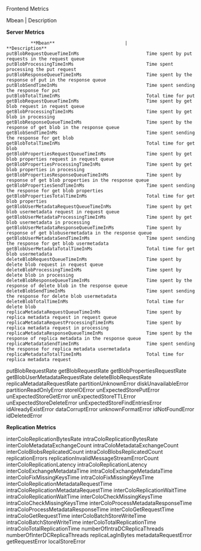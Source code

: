 Frontend Metrics

Mbean	 |        Description      

**Server Metrics**

             **Mbean**	                        |                          **Description**  
    putBlobRequestQueueTimeInMs                         Time spent by put requests in the request queue  
    putBlobProcessingTimeInMs                           Time spent processing the put request  
    putBlobResponseQueueTimeInMs                        Time spent by the response of put in the response queue  
    putBlobSendTimeInMs                                 Time spent sending the response for put  
    putBlobTotalTimeInMs                                Total time for put  
    getBlobRequestQueueTimeInMs                         Time spent by get blob request in request queue    
    getBlobProcessingTimeInMs                           Time spent by get blob in processing  
    getBlobResponseQueueTimeInMs                        Time spent by the response of get blob in the response queue  
    getBlobSendTimeInMs                                 Time spent sending the response for get blob  
    getBlobTotalTimeInMs                                Total time for get blob  
    getBlobPropertiesRequestQueueTimeInMs               Time spent by get blob properties request in request queue  
    getBlobPropertiesProcessingTimeInMs                 Time spent by get blob properties in processing  
    getBlobPropertiesResponseQueueTimeInMs              Time spent by response of get blob properties in the response queue  
    getBlobPropertiesSendTimeInMs                       Time spent sending the response for get blob properties  
    getBlobPropertiesTotalTimeInMs                      Total time for get blob properties  
    getBlobUserMetadataRequestQueueTimeInMs             Time spent by get blob usermetadata request in request queue  
    getBlobUserMetadataProcessingTimeInMs               Time spent by get blob usermetadata in processing  
    getBlobUserMetadataResponseQueueTimeInMs            Time spent by response of get blobusermetadata in the response queue  
    getBlobUserMetadataSendTimeInMs                     Time spent sending the response for get blob usermetadata  
    getBlobUserMetadataTotalTimeInMs                    Total time for get blob usermetadata  
    deleteBlobRequestQueueTimeInMs                      Time spent by delete blob request in request queue  
    deleteBlobProcessingTimeInMs                        Time spent by delete blob in processing  
    deleteBlobResponseQueueTimeInMs                     Time spent by the response of delete blob in the response queue  
    deleteBlobSendTimeInMs                              Time spent sending the response for delete blob usermetadata  
    deleteBlobTotalTimeInMs                             Total time for delete blob  
    replicaMetadataRequestQueueTimeInMs                 Time spent by replica metadata request in request queue  
    replicaMetadataRequestProcessingTimeInMs            Time spent by replica metadata request in processing  
    replicaMetadataResponseQueueTimeInMs                Time spent by the response of replica metadata in the response queue  
    replicaMetadataSendTimeInMs                         Time spent sending the response for replica metadata usermetadata  
    replicaMetadataTotalTimeInMs                        Total time for replica metadata request  
putBlobRequestRate
getBlobRequestRate
getBlobPropertiesRequestRate
getBlobUserMetadataRequestRate
deleteBlobRequestRate
replicaMetadataRequestRate
partitionUnknownError
diskUnavailableError
partitionReadOnlyError
storeIOError
unExpectedStorePutError
unExpectedStoreGetError
unExpectedStoreTTLError
unExpectedStoreDeleteError
unExpectedStoreFindEntriesError
idAlreadyExistError
dataCorruptError
unknownFormatError
idNotFoundError
idDeletedError

**Replication Metrics**

interColoReplicationBytesRate
intraColoReplicationBytesRate
interColoMetadataExchangeCount
intraColoMetadataExchangeCount
interColoBlobsReplicatedCount
intraColoBlobsReplicatedCount
replicationErrors
replicationInvalidMessageStreamErrorCount
interColoReplicationLatency
intraColoReplicationLatency
interColoExchangeMetadataTime
intraColoExchangeMetadataTime
interColoFixMissingKeysTime
intraColoFixMissingKeysTime
interColoReplicationMetadataRequestTime
intraColoReplicationMetadataRequestTime
interColoReplicationWaitTime
intraColoReplicationWaitTime
interColoCheckMissingKeysTime
intraColoCheckMissingKeysTime
interColoProcessMetadataResponseTime
intraColoProcessMetadataResponseTime
interColoGetRequestTime
intraColoGetRequestTime
interColoBatchStoreWriteTime
intraColoBatchStoreWriteTime
interColoTotalReplicationTime
intraColoTotalReplicationTime
numberOfIntraDCReplicaThreads
numberOfInterDCReplicaThreads
replicaLagInBytes 
metadataRequestError
getRequestError
localStoreError